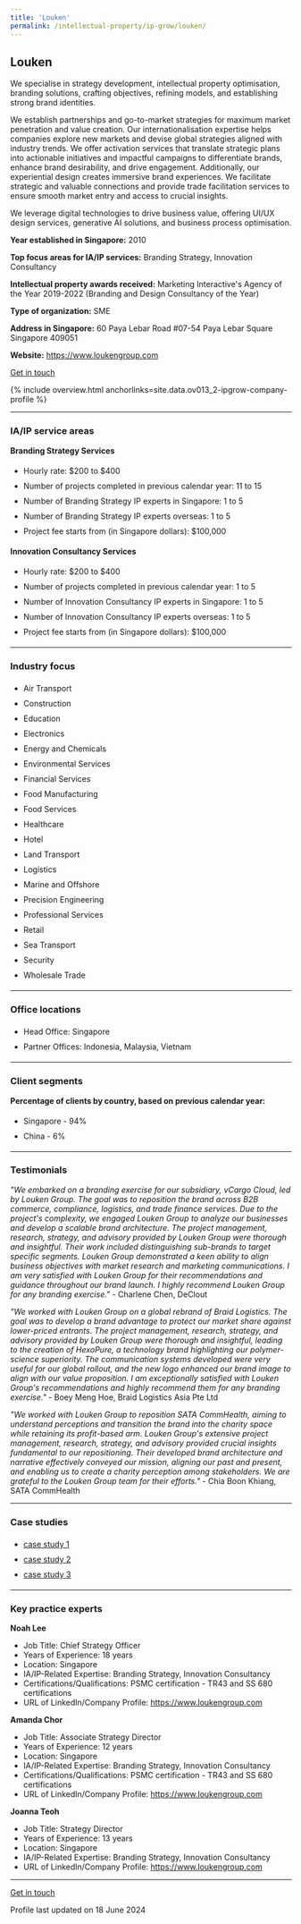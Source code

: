 ```yaml
---
title: 'Louken'
permalink: /intellectual-property/ip-grow/louken/
---
```


## Louken

We specialise in strategy development, intellectual property optimisation, branding solutions, crafting objectives, refining models, and establishing strong brand identities. 

We establish partnerships and go-to-market strategies for maximum market penetration and value creation. Our internationalisation expertise helps companies explore new markets and devise global strategies aligned with industry trends. We offer activation services that translate strategic plans into actionable initiatives and impactful campaigns to differentiate brands, enhance brand desirability, and drive engagement. Additionally, our experiential design creates immersive brand experiences. We facilitate strategic and valuable connections and provide trade facilitation services to ensure smooth market entry and access to crucial insights. 

We leverage digital technologies to drive business value, offering UI/UX design services, generative AI solutions, and business process optimisation.

<b>Year established in Singapore:</b> 2010

<b>Top focus areas for IA/IP services:</b> Branding Strategy, Innovation Consultancy

<b>Intellectual property awards received:</b> Marketing Interactive's Agency of the Year 2019-2022 (Branding and Design Consultancy of the Year)

<b>Type of organization:</b> SME

<b>Address in Singapore:</b> 60 Paya Lebar Road #07-54 Paya Lebar Square Singapore 409051

<b>Website:</b> <a href='https://www.loukengroup.com'>https://www.loukengroup.com</a>

<a class='btn' href='https://form.gov.sg/6660302c490c8aab152e6f99' target='_blank' rel='noopener'>Get in touch</a>

{% include overview.html anchorlinks=site.data.ov013_2-ipgrow-company-profile %}

---
<a name='ip-related-service-areas'></a>
### IA/IP service areas

**Branding Strategy Services**

<ul>
<li style='line-height: 27px; margin: 0px 0px !important'>Hourly rate:  $200 to $400</li>
<li style='line-height: 27px; margin: 0px 0px !important'>Number of projects completed in previous calendar year: 11 to 15</li>
<li style='line-height: 27px; margin: 0px 0px !important'>Number of Branding Strategy IP experts in Singapore: 1 to 5</li>
<li style='line-height: 27px; margin: 0px 0px !important'>Number of Branding Strategy IP experts overseas: 1 to 5</li>
<li style='line-height: 27px; margin: 0px 0px !important'>Project fee starts from (in Singapore dollars):  $100,000</li>
</ul>

**Innovation Consultancy Services**

<ul>
<li style='line-height: 27px; margin: 0px 0px !important'>Hourly rate:   $200 to $400</li>
<li style='line-height: 27px; margin: 0px 0px !important'>Number of projects completed in previous calendar year: 1 to 5</li>
<li style='line-height: 27px; margin: 0px 0px !important'>Number of Innovation Consultancy IP experts in Singapore: 1 to 5</li>
<li style='line-height: 27px; margin: 0px 0px !important'>Number of Innovation Consultancy IP experts overseas: 1 to 5</li>
<li style='line-height: 27px; margin: 0px 0px !important'>Project fee starts from (in Singapore dollars):  $100,000</li>
</ul>

---
<a name='industry-focus'></a>
### Industry focus

<ul><li style='line-height: 27px; margin: 0px 0px !important'> Air Transport</li><li style='line-height: 27px; margin: 0px 0px !important'>Construction</li><li style='line-height: 27px; margin: 0px 0px !important'>Education</li><li style='line-height: 27px; margin: 0px 0px !important'>Electronics</li><li style='line-height: 27px; margin: 0px 0px !important'>Energy and Chemicals</li><li style='line-height: 27px; margin: 0px 0px !important'>Environmental Services</li><li style='line-height: 27px; margin: 0px 0px !important'>Financial Services</li><li style='line-height: 27px; margin: 0px 0px !important'>Food Manufacturing</li><li style='line-height: 27px; margin: 0px 0px !important'>Food Services</li><li style='line-height: 27px; margin: 0px 0px !important'>Healthcare</li><li style='line-height: 27px; margin: 0px 0px !important'>Hotel</li><li style='line-height: 27px; margin: 0px 0px !important'>Land Transport</li><li style='line-height: 27px; margin: 0px 0px !important'>Logistics</li><li style='line-height: 27px; margin: 0px 0px !important'>Marine and Offshore</li><li style='line-height: 27px; margin: 0px 0px !important'>Precision Engineering</li><li style='line-height: 27px; margin: 0px 0px !important'>Professional Services</li><li style='line-height: 27px; margin: 0px 0px !important'>Retail</li><li style='line-height: 27px; margin: 0px 0px !important'>Sea Transport</li><li style='line-height: 27px; margin: 0px 0px !important'>Security</li><li style='line-height: 27px; margin: 0px 0px !important'>Wholesale Trade</li></ul>

---
<a name='office-locations'></a>
### Office locations

<ul><li style='line-height: 27px; margin: 0px 0px !important'> Head Office: Singapore</li><li style='line-height: 27px; margin: 0px 0px !important'>Partner Offices: Indonesia, Malaysia, Vietnam</li></ul>

---
<a name='client-segments'></a>
### Client segments

**Percentage of clients by country, based on previous calendar year:**

<ul><li style='line-height: 27px; margin: 0px 0px !important'> Singapore - 94%</li><li style='line-height: 27px; margin: 0px 0px !important'>China - 6%</li></ul>

---
<a name='testimonials'></a>
### Testimonials

*"We embarked on a branding exercise for our subsidiary, vCargo Cloud, led by Louken Group. The goal was to reposition the brand across B2B commerce, compliance, logistics, and trade finance services. Due to the project's complexity, we engaged Louken Group to analyze our businesses and develop a scalable brand architecture. The project management, research, strategy, and advisory provided by Louken Group were thorough and insightful. Their work included distinguishing sub-brands to target specific segments. Louken Group demonstrated a keen ability to align business objectives with market research and marketing communications. I am very satisfied with Louken Group for their recommendations and guidance throughout our brand launch. I highly recommend Louken Group for any branding exercise."* - Charlene Chen, DeClout

*"We worked with Louken Group on a global rebrand of Braid Logistics. The goal was to develop a brand advantage to protect our market share against lower-priced entrants. The project management, research, strategy, and advisory provided by Louken Group were thorough and insightful, leading to the creation of HexoPure, a technology brand highlighting our polymer-science superiority. The communication systems developed were very useful for our global rollout, and the new logo enhanced our brand image to align with our value proposition. I am exceptionally satisfied with Louken Group's recommendations and highly recommend them for any branding exercise."* - Boey Meng Hoe, Braid Logistics Asia Pte Ltd

*"We worked with Louken Group to reposition SATA CommHealth, aiming to understand perceptions and transition the brand into the charity space while retaining its profit-based arm. Louken Group's extensive project management, research, strategy, and advisory provided crucial insights fundamental to our repositioning. Their developed brand architecture and narrative effectively conveyed our mission, aligning our past and present, and enabling us to create a charity perception among stakeholders. We are grateful to the Louken Group team for their efforts."* - Chia Boon Khiang, SATA CommHealth




---
<a name='case-studies'></a>
### Case studies

<ul><li style='line-height: 27px; margin: 0px 0px !important'> <a href="https://www.loukengroup.com/hegen" target="_blank" rel="noopener">case study 1</a></li><li style='line-height: 27px; margin: 0px 0px !important'><a href="https://www.loukengroup.com/braid/" target="_blank" rel="noopener">case study 2</a></li><li style='line-height: 27px; margin: 0px 0px !important'><a href="https://www.loukengroup.com/chienchitow" target="_blank" rel="noopener">case study 3</a></li></ul>

---
<a name='key-practice-experts'></a>
### Key practice experts

**Noah Lee**

- Job Title: Chief Strategy Officer
- Years of Experience: 18 years
- Location: Singapore
- IA/IP-Related Expertise: Branding Strategy, Innovation Consultancy
- Certifications/Qualifications: PSMC certification - TR43 and SS 680 certifications
- URL of LinkedIn/Company Profile: <a href="https://www.loukengroup.com" target="_blank" rel="noopener">https://www.loukengroup.com</a>


**Amanda Chor**

- Job Title: Associate Strategy Director
- Years of Experience: 12 years
- Location: Singapore
- IA/IP-Related Expertise: Branding Strategy, Innovation Consultancy
- Certifications/Qualifications: PSMC certification - TR43 and SS 680 certifications
- URL of LinkedIn/Company Profile: <a href="https://www.loukengroup.com" target="_blank" rel="noopener">https://www.loukengroup.com</a>  

**Joanna Teoh**

- Job Title: Strategy Director
- Years of Experience: 13 years
- Location: Singapore
- IA/IP-Related Expertise: Branding Strategy, Innovation Consultancy
- URL of LinkedIn/Company Profile: 
<a href="https://www.loukengroup.com" target="_blank" rel="noopener">https://www.loukengroup.com</a>  



---
<p>
<a class='btn' href='https://form.gov.sg/6660302c490c8aab152e6f99' target='_blank' rel='noopener'>Get in touch</a>
</p>
Profile last updated on 18 June 2024
